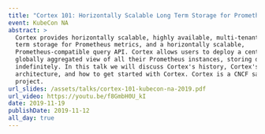 ```yaml
---
title: "Cortex 101: Horizontally Scalable Long Term Storage for Prometheus"
event: KubeCon NA
abstract: >
  Cortex provides horizontally scalable, highly available, multi-tenant, long
  term storage for Prometheus metrics, and a horizontally scalable,
  Prometheus-compatible query API. Cortex allows users to deploy a centralised,
  globally aggregated view of all their Prometheus instances, storing data
  indefinitely. In this talk we will discuss Cortex's history, Cortex's
  architecture, and how to get started with Cortex. Cortex is a CNCF sandbox
  project. 
url_slides: /assets/talks/cortex-101-kubecon-na-2019.pdf
url_video: https://youtu.be/f8GmbH0U_kI
date: 2019-11-19
publishDate: 2019-11-12
all_day: true
---
```

